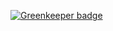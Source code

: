 

[![Greenkeeper badge](https://badges.greenkeeper.io/Urigo/angular2-meteor-accounts-ui.svg)](https://greenkeeper.io/)